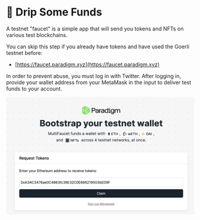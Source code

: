 # 🚰 Drip Some Funds

A testnet "faucet" is a simple app that will send you tokens and NFTs on various test blockchains.&#x20;

You can skip this step if you already have tokens and have used the Goerli testnet before:

* [https://faucet.paradigm.xyz](https://faucet.paradigm.xyz)

In order to prevent abuse, you must log in with Twitter. After logging in, provide your wallet address from your MetaMask in the input to deliver test funds to your account.

![Paradigm's testnet faucet](<../../.gitbook/assets/Screen Shot 2021-11-15 at 1.46.55 PM (1).png>)
